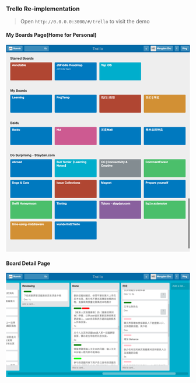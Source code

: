 ### Trello Re-implementation

> Open `http://0.0.0.0:3000/#/trello` to visit the demo

#### My Boards Page(Home for Personal)

<img width="680px" src="src/assets/previews/trello/myboards.png">

#### Board Detail Page

<img width="680px" src="src/assets/previews/trello/board_detail.png">
